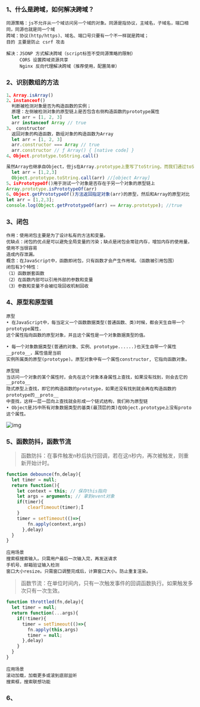 ### 1、什么是跨域，如何解决跨域？

```
同源策略：js不允许从一个域访问另一个域的对象。同源是指协议，主域名，子域名，端口相同，同源也就是同一个域
跨域：协议(http/https)、域名、端口号只要有一个不一样就是跨域；
目的 主要是防止 csrf 攻击
```

```
解决：JSONP 方式解决跨域（script标签不受同源策略的限制）
     CORS 设置跨域资源共享
     Nginx 反向代理解决跨域（推荐使用，配置简单）
```

### 2、识别数组的方法

```javascript
1、Array.isArray()
2、instanceof()
  判断被检测对象是否为构造函数的实例；
  原理：左侧被检测对象的原型链上是否包含右侧构造函数的prototype属性
  let arr = [1, 2, 3]
  arr instanceof Array // true
3、 constructor
  返回对象的构造函数，数组对象的构造函数为Array
  let arr = [1, 2, 3]
  arr.constructor === Array // true
  arr.constructor // ƒ Array() { [native code] }
4、Object.prototype.toString.call()

虽然Array也继承自Object，但js在Array.prototype上重写了toString，而我们通过toString.call(arr)实际上是通过原型链调用了。
  let arr = [1,2,3]
  Object.prototype.toString.call(arr) //[object Array]
5、isPrototypeOf()用于测试一个对象是否存在于另一个对象的原型链上
Array.prototype.isPrototypeOf(arr)
6、Object.getPrototypeOf()方法返回指定对象(arr)的原型，然后和Array的原型对比
let arr = [1,2,3];
console.log(Object.getPrototypeOf(arr) == Array.prototype); //true
```

### 3、闭包

```
作用：使用闭包主要是为了设计私有的方法和变量。
优缺点：闭包的优点是可以避免全局变量的污染；缺点是闭包会常驻内存，增加内存的使用量，使用不当很容易
造成内存泄漏。
概念：在JavaScript中，函数即闭包，只有函数才会产生作用域。（函数被引用包围）
闭包有3个特性：
（1）函数嵌套函数
（2）在函数内部可以引用外部的参数和变量
（3）参数和变量不会被垃圾回收机制回收
```

### 4、原型和原型链

```
原型
• 在JavaScript中，每当定义一个函数数据类型(普通函数、类)时候，都会天生自带一个prototype属性，
这个属性指向函数的原型对象，并且这个属性是一个对象数据类型的值。

• 每一个对象数据类型(普通的对象、实例、prototype......)也天生自带一个属性__proto__，属性值是当前
实例所属类的原型(prototype)。原型对象中有一个属性constructor, 它指向函数对象。

原型链
当访问一个对象的某个属性时，会先在这个对象本身属性上查找，如果没有找到，则会去它的__proto__
隐式原型上查找，即它的构造函数的prototype，如果还没有找到就会再在构造函数的prototype的__proto__
中查找，这样一层一层向上查找就会形成一个链式结构，我们称为原型链
• Object是JS中所有对象数据类型的基类(最顶层的类)在Object.prototype上没有proto这个属性。
```

![img](https://cdn.nlark.com/yuque/0/2021/png/22615045/1640048635224-f8eebf3b-5b6b-4ee0-a445-2dcc09152132.png?x-oss-process=image%2Fresize%2Cw_590%2Climit_0)



### 5、函数防抖，函数节流

> 函数防抖：在事件触发n秒后执行回调，若在这n秒内，再次被触发，则重新开始计时。

```js
function debounce(fn,delay){
  let timer = null;
  return function(){
    let context = this; // 保存this指向
    let args = arguments; // 拿到event对象
    if(timer){
    	clearTimeout(timer);Ï
    }
    timer = setTimeout(()=>{
        fn.apply(context,args)
      },delay)
  }
}
```

```
应用场景
搜索框搜索输入。只需用户最后一次输入完，再发送请求
手机号、邮箱验证输入检测
窗口大小resize。只需窗口调整完成后，计算窗口大小。防止重复渲染。
```

> 函数节流：在单位时间内，只有一次触发事件的回调函数执行。如果触发多次只有一次生效。

```js
function throttled(fn,delay){
  let timer = null;
  return function(...args){
    if(!timer){
      timer = setTimeout(()=>{
        fn.apply(this,args)
        timer = null;
      },delay)
    }
  }
}
```

```
应用场景
滚动加载，加载更多或滚到底部监听
搜索框，搜索联想功能
```

### 6、

